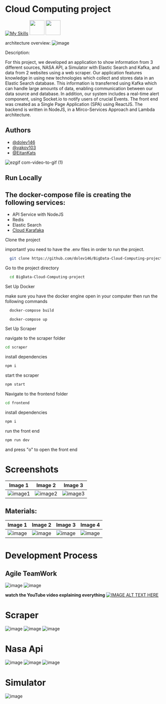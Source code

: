 # Cloud Computing project

[![My Skills](https://skillicons.dev/icons?i=docker,express,redis,vite,kafka,emotion,nodejs,react,js,html,css)](https://skillicons.dev)
<img height=48 src="https://user-images.githubusercontent.com/25181517/183569191-f32cdf03-673f-4ae3-809b-3a8b376bb8a2.png" />
<img height=48 src="https://github.com/marwin1991/profile-technology-icons/assets/136815194/ab742751-b55b-43d7-8f49-9a67e293f67c" />

architecture overview: 
![image](https://github.com/dolev146/BigData-Cloud-Computing-project/assets/62290677/cd25b6aa-6c47-4a61-ad89-cb683579f34a)




Description:

For this project, we developed an application to show information from 3 different sources, NASA API, a Simulator with Elastic Search and Kafka, and data from 2 websites using a web scraper. Our application features knowledge in using new technologies which collect and stores data in an Elastic Search database. This information is transferred using Kafka which can handle large amounts of data, enabling communication between our data source and database. In addition, our system includes a real-time alert component, using Socket.io to notify users of crucial Events. The front end was created as a Single Page Application (SPA) using ReactJS.
The backend is written in NodeJS, in a Mirco-Services Approach and Lambda architecture.

## Authors

- [@dolev146](https://www.github.com/dolev146)
- [@yakov103](https://www.github.com/yakov103)
- [@EitanKats](https://www.github.com/EitanKats)

![ezgif com-video-to-gif (1)](https://github.com/dolev146/BigData-Cloud-Computing-project/assets/62290677/ded31157-a114-4cd6-a6d4-93811aa24405)

## Run Locally

## The docker-compose file is creating the following services:
- API Service with NodeJS
- Redis
- Elastic Search
- [Cloud Karafaka](https://www.cloudkarafka.com/)  


Clone the project

important!
you need to have the .env files in order to run the project.

```bash
  git clone https://github.com/dolev146/BigData-Cloud-Computing-project.git
```

Go to the project directory

```bash
  cd BigData-Cloud-Computing-project
```

Set Up Docker

make sure you have the docker engine open in your computer
then run the following commands

```bash
  docker-compose build
```

```bash
  docker-compose up
```

Set Up Scraper

navigate to the scraper folder
```bash
cd scraper
```

install dependencies
```bash
npm i
```

start the scraper
```bash
npm start
```

Navigate to the frontend folder
```bash
cd frontend
```
install dependencies
```bash
npm i
```
run the front end
```bash
npm run dev
```
and press "o" to open the front end


# Screenshots

| Image 1 | Image 2 | Image 3 |
| :---: | :---: | :---: |
| ![image1](https://github.com/dolev146/BigData-Cloud-Computing-project/assets/62290677/2b1bc519-4332-4a7e-b90e-dc6cae9dd374) | ![image2](https://github.com/dolev146/BigData-Cloud-Computing-project/assets/62290677/a2c44652-def5-42ce-a632-b7e8e99b4e81) | ![image3](https://github.com/dolev146/BigData-Cloud-Computing-project/assets/62290677/146a8db8-bd5e-4ff7-9070-429cc5764d23) |

## Materials:

| Image 1 | Image 2 | Image 3 | Image 4 |
|:-------:|:-------:|:-------:|:-------:|
| ![image](https://github.com/dolev146/BigData-Cloud-Computing-project/assets/62290677/be28092c-3af9-4eeb-b0ef-eee5adf21c50) | ![image](https://github.com/dolev146/BigData-Cloud-Computing-project/assets/62290677/955509e3-8d11-45ef-98ca-5d29e636c465) | ![image](https://github.com/dolev146/BigData-Cloud-Computing-project/assets/62290677/130de69f-82dd-44b8-b5c5-d927fc7fce1b) | ![image](https://github.com/dolev146/BigData-Cloud-Computing-project/assets/62290677/e3a440e5-ec1c-4b30-9c1e-99c7331c6969) |
# Development Process

## Agile TeamWork

![image](https://github.com/dolev146/BigData-Cloud-Computing-project/assets/62290677/a4d6c76e-693b-4ad6-91be-0659574d6aaa)
![image](https://github.com/dolev146/BigData-Cloud-Computing-project/assets/62290677/2e7aaa44-1f48-48fe-a627-87c42e482d14)

**watch the YouTube video explaining everything**
[![IMAGE ALT TEXT HERE](https://github.com/dolev146/BigData-Cloud-Computing-project/assets/62290677/583354d0-f1f0-4714-8f2a-6e606499d689)](https://www.youtube.com/watch?v=UYEudRh2xv8&ab_channel=HanotzTv)

 

# Scraper
![image](https://github.com/dolev146/BigData-Cloud-Computing-project/assets/62290677/3e1d461c-69bd-4bd1-a265-c456b7ce110e)
![image](https://github.com/dolev146/BigData-Cloud-Computing-project/assets/62290677/80f65c98-4886-4b22-91e9-beb974435dba)
![image](https://github.com/dolev146/BigData-Cloud-Computing-project/assets/62290677/1e298207-e109-41a2-878e-189fa3723efe)

# Nasa Api

![image](https://github.com/dolev146/BigData-Cloud-Computing-project/assets/62290677/832f8638-8787-4371-bb44-b6c79f43bde9)
![image](https://github.com/dolev146/BigData-Cloud-Computing-project/assets/62290677/49bf1760-382f-4f33-be3e-e86c25b87e9f)
![image](https://github.com/dolev146/BigData-Cloud-Computing-project/assets/62290677/b152db3f-e338-44dc-bd05-47573e1d652b)

# Simulator

![image](https://github.com/dolev146/BigData-Cloud-Computing-project/assets/62290677/f9a1f472-c7da-49d6-9ece-9df612899df0)

































